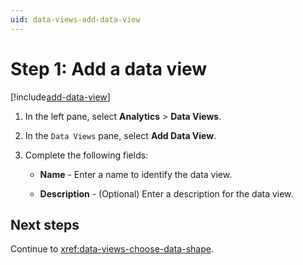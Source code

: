 ```yaml
---
uid: data-views-add-data-view
---
```


# Step 1: Add a data view

[!include[add-data-view](_includes/add-data-view.md)]

1. In the left pane, select **Analytics** > **Data Views**.

1. In the `Data Views` pane, select **Add Data View**.

1. Complete the following fields:

   - **Name** - Enter a name to identify the data view.

   - **Description** - (Optional) Enter a description for the data view.

## Next steps

Continue to <xref:data-views-choose-data-shape>.